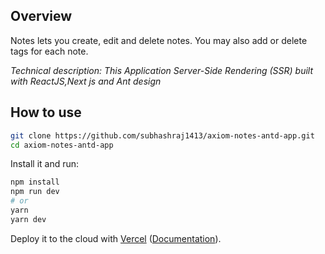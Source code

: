 ## Overview

Notes lets you create, edit and delete notes. You may also add or delete tags for each note.

*Technical description: This Application Server-Side Rendering (SSR) built with ReactJS,Next js and Ant design*

## How to use

```bash
git clone https://github.com/subhashraj1413/axiom-notes-antd-app.git
cd axiom-notes-antd-app
```

Install it and run:

```bash
npm install
npm run dev
# or
yarn
yarn dev
```

Deploy it to the cloud with [Vercel](https://vercel.com/import?filter=next.js&utm_source=github&utm_medium=readme&utm_campaign=next-example) ([Documentation](https://nextjs.org/docs/deployment)).
